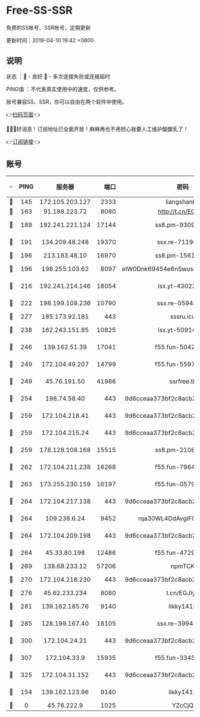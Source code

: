 # Free-SS-SSR

免费的SS账号、SSR账号，定期更新

更新时间：2019-04-10 19:42 +0800

## 说明

状态     ：🙂 - 良好 🙁 - 多次连接失败或连接超时

PING值   ：不代表真实使用中的速度，仅供参考。

账号兼容SS、SSR，你可以自由在两个软件中使用。

👉[扫码页面](https://liesauer.github.io/Free-SS-SSR/)👈

🎉🎉🎉好消息！订阅地址已全面开放！麻麻再也不用担心我要人工维护酸酸乳了！

👉[订阅链接](https://www.liesauer.net/yogurt/subscribe?ACCESS_TOKEN=DAYxR3mMaZAsaqUb)👈

## 账号

|-|PING|服务器|端口|密码|加密方式|区域|
|:----:|:----:|:-----:|-----:|:----:|:----:|:----:|
|🙂|145|172.105.203.127|2333|liangshanbo|chacha20|JP|
|🙂|163|91.188.223.72|8080|http://t.cn/EGJIyrl|rc4-md5|RU|
|🙂|189|192.241.221.124|17144|ss8.pm-93097895|aes-256-cfb|US|
|🙂|191|134.209.48.248|19370|ssx.re-71190456|aes-256-cfb|US|
|🙂|196|213.183.48.10|16970|ss8.pm-15616359|rc4-md5|RU|
|🙂|196|198.255.103.62|8097|eIW0Dnk69454e6nSwuspv9DmS201tQ0D|aes-256-cfb|US|
|🙂|216|192.241.214.146|18054|isx.yt-43023960|aes-256-cfb|US|
|🙂|222|198.199.109.236|10790|ssx.re-05948231|aes-256-cfb|US|
|🙂|227|185.173.92.181|443|sssru.icu|rc4-md5|RU|
|🙂|238|162.243.151.85|10825|isx.yt-50914183|aes-256-cfb|US|
|🙂|246|139.162.51.39|17041|f55.fun-50424161|aes-256-cfb|SG|
|🙂|249|172.104.49.207|14799|f55.fun-55970849|aes-256-cfb|SG|
|🙂|249|45.76.191.50|41986|ssrfree.tk|aes-256-cfb|SG|
|🙂|254|198.74.58.40|443|9d6cceaa373bf2c8acb22e60b6a58be6|aes-256-cfb|US|
|🙂|259|172.104.218.41|443|9d6cceaa373bf2c8acb22e60b6a58be6|aes-256-cfb|US|
|🙂|259|172.104.215.24|443|9d6cceaa373bf2c8acb22e60b6a58be6|aes-256-cfb|US|
|🙂|259|178.128.108.168|15515|ss8.pm-21081633|aes-256-cfb|SG|
|🙂|262|172.104.211.238|18268|f55.fun-79645035|aes-256-cfb|US|
|🙂|263|173.255.230.159|16197|f55.fun-05795895|aes-256-cfb|US|
|🙂|264|172.104.217.138|443|9d6cceaa373bf2c8acb22e60b6a58be6|aes-256-cfb|US|
|🙂|264|109.238.6.24|9452|rqa30WL4DdAvgIFG6Fs3znzTa|aes-256-cfb|FR|
|🙂|264|172.104.209.198|443|9d6cceaa373bf2c8acb22e60b6a58be6|aes-256-cfb|US|
|🙂|264|45.33.80.198|12486|f55.fun-47295730|aes-256-cfb|US|
|🙂|269|138.68.233.12|57206|npmTCK|rc4-md5|US|
|🙂|270|172.104.218.230|443|9d6cceaa373bf2c8acb22e60b6a58be6|aes-256-cfb|US|
|🙂|276|45.62.233.234|8080|t.cn/EGJIyrl|rc4-md5|CA|
|🙂|281|139.162.185.76|9140|likky1415|aes-256-cfb|DE|
|🙂|285|128.199.167.40|18105|ssx.re-39943792|aes-256-cfb|SG|
|🙂|300|172.104.24.21|443|9d6cceaa373bf2c8acb22e60b6a58be6|aes-256-cfb|US|
|🙂|307|172.104.33.9|15935|f55.fun-33454458|aes-256-cfb|SG|
|🙂|325|172.104.31.152|443|9d6cceaa373bf2c8acb22e60b6a58be6|aes-256-cfb|US|
|🙁|154|139.162.123.96|9140|likky1415|aes-256-cfb|JP|
|🙁|0|45.76.222.9|1025|YZcCjQ|rc4-md5|JP|
